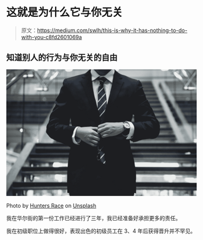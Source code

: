 # 这就是为什么它与你无关

> 原文：<https://medium.com/swlh/this-is-why-it-has-nothing-to-do-with-you-c8fd2601069a>

## 知道别人的行为与你无关的自由

![](img/6a336bcd2ec10401c5897da6e4af4fd3.png)

Photo by [Hunters Race](https://unsplash.com/photos/MYbhN8KaaEc?utm_source=unsplash&utm_medium=referral&utm_content=creditCopyText) on [Unsplash](https://unsplash.com/search/photos/suit?utm_source=unsplash&utm_medium=referral&utm_content=creditCopyText)

我在华尔街的第一份工作已经进行了三年，我已经准备好承担更多的责任。

我在初级职位上做得很好，表现出色的初级员工在 3、4 年后获得晋升并不罕见。